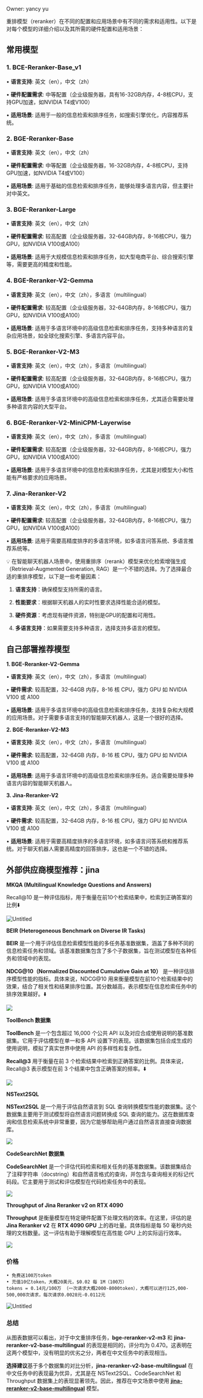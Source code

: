 

Owner: yancy yu

重排模型（reranker）在不同的配置和应用场景中有不同的需求和适用性。以下是对每个模型的详细介绍以及其所需的硬件配置和适用场景：

## 常用模型

### **1. BCE-Reranker-Base_v1**

•	**语言支持**: 英文（en），中文（zh）

•	**硬件配置需求**: 中等配置（企业级服务器，具有16-32GB内存，4-8核CPU，支持GPU加速，如NVIDIA T4或V100）

•	**适用场景**: 适用于一般的信息检索和排序任务，如搜索引擎优化，内容推荐系统。

### **2. BGE-Reranker-Base**

•	**语言支持**: 英文（en），中文（zh）

•	**硬件配置需求**: 中等配置（企业级服务器，16-32GB内存，4-8核CPU，支持GPU加速，如NVIDIA T4或V100）

•	**适用场景**: 适用于基础的信息检索和排序任务，能够处理多语言内容，但主要针对中英文。

### **3. BGE-Reranker-Large**

•	**语言支持**: 英文（en），中文（zh）

•	**硬件配置需求**: 较高配置（企业级服务器，32-64GB内存，8-16核CPU，强力GPU，如NVIDIA V100或A100）

•	**适用场景**: 适用于大规模信息检索和排序任务，如大型电商平台、综合搜索引擎等，需要更高的精度和性能。

### **4. BGE-Reranker-V2-Gemma**

•	**语言支持**: 英文（en），中文（zh），多语言（multilingual）

•	**硬件配置需求**: 较高配置（企业级服务器，32-64GB内存，8-16核CPU，强力GPU，如NVIDIA V100或A100）

•	**适用场景**: 适用于多语言环境中的高级信息检索和排序任务，支持多种语言的复杂应用场景，如全球化搜索引擎、多语言内容平台。

### **5. BGE-Reranker-V2-M3**

•	**语言支持**: 英文（en），中文（zh），多语言（multilingual）

•	**硬件配置需求**: 较高配置（企业级服务器，32-64GB内存，8-16核CPU，强力GPU，如NVIDIA V100或A100）

•	**适用场景**: 适用于多语言环境中的高级信息检索和排序任务，尤其适合需要处理多种语言内容的大型平台。

### **6. BGE-Reranker-V2-MiniCPM-Layerwise**

•	**语言支持**: 英文（en），中文（zh），多语言（multilingual）

•	**硬件配置需求**: 较高配置（企业级服务器，32-64GB内存，8-16核CPU，强力GPU，如NVIDIA V100或A100）

•	**适用场景**: 适用于多语言环境中的信息检索和排序任务，尤其是对模型大小和性能有严格要求的应用场景。

### **7. Jina-Reranker-V2**

•	**语言支持**: 英文（en），中文（zh），多语言（multilingual）

•	**硬件配置需求**: 较高配置（企业级服务器，32-64GB内存，8-16核CPU，强力GPU，如NVIDIA V100或A100）

•	**适用场景**: 适用于需要高精度排序的多语言环境，如多语言问答系统、多语言推荐系统等。

<aside>
💡 在智能聊天机器人场景中，使用重排序（rerank）模型来优化检索增强生成（Retrieval-Augmented Generation, RAG）是一个不错的选择。为了选择最合适的重排序模型，以下是一些考量因素：

1.	**语言支持**：确保模型支持所需的语言。

2.	**性能要求**：根据聊天机器人的实时性要求选择性能合适的模型。

3.	**硬件资源**：考虑现有硬件资源，特别是GPU的配置和可用性。

4.	**多语言支持**：如果需要支持多种语言，选择支持多语言的模型。

</aside>

## **自己部署推荐模型**

**1. BGE-Reranker-V2-Gemma**

•	**语言支持**: 英文（en），中文（zh），多语言（multilingual）

•	**硬件需求**: 较高配置，32-64GB 内存，8-16 核 CPU，强力 GPU 如 NVIDIA V100 或 A100

•	**适用场景**: 适用于多语言环境中的高级信息检索和排序任务，支持复杂和大规模的应用场景。对于需要多语言支持的智能聊天机器人，这是一个很好的选择。

**2. BGE-Reranker-V2-M3**

•	**语言支持**: 英文（en），中文（zh），多语言（multilingual）

•	**硬件需求**: 较高配置，32-64GB 内存，8-16 核 CPU，强力 GPU 如 NVIDIA V100 或 A100

•	**适用场景**: 适用于多语言环境中的高级信息检索和排序任务。适合需要处理多种语言内容的智能聊天机器人。

**3. Jina-Reranker-V2**

•	**语言支持**: 英文（en），中文（zh），多语言（multilingual）

•	**硬件需求**: 较高配置，32-64GB 内存，8-16 核 CPU，强力 GPU 如 NVIDIA V100 或 A100

•	**适用场景**: 适用于需要高精度排序的多语言环境，如多语言问答系统和推荐系统。对于聊天机器人需要高精度的回答排序，这也是一个不错的选择。

## 外部供应商模型推荐：jina

**MKQA (Multilingual Knowledge Questions and Answers)**

Recall@10 是一种评估指标，用于衡量在前10个检索结果中，检索到正确答案的比例⬇️

![Untitled](Untitled%2029.png)

**BEIR (Heterogeneous Benchmark on Diverse IR Tasks)**

**BEIR** 是一个用于评估信息检索模型性能的多任务基准数据集，涵盖了多种不同的信息检索任务和领域。该基准数据集包含了多个子数据集，旨在测试模型在各种任务和领域中的表现。

**NDCG@10（Normalized Discounted Cumulative Gain at 10）** 是一种评估排序模型性能的指标。具体来说，NDCG@10 用来衡量模型在前10个检索结果中的效果，结合了相关性和结果排序位置。其分数越高，表示模型在信息检索任务中的排序效果越好。⬇️

![](https://jina.ai/assets/image_Beir.37f391a4.png)

**ToolBench 数据集**

**ToolBench** 是一个包含超过 16,000 个公共 API 以及对应合成使用说明的基准数据集。它用于评估模型在单一和多 API 设置下的表现。该数据集包括合成生成的使用说明，模拟了真实世界中使用 API 的多样性和复杂性。

**Recall@3** 用于衡量在前 3 个检索结果中检索到正确答案的比例。具体来说，Recall@3 表示模型在前 3 个结果中包含正确答案的频率。⬇️

![](https://jina.ai/assets/image_ToolBench.ec0d2a39.png)

**NSText2SQL**

**NSText2SQL** 是一个用于评估自然语言到 SQL 查询转换模型性能的数据集。这个数据集主要用于测试模型将自然语言问题转换成 SQL 查询的能力。这在数据库查询和信息检索系统中非常重要，因为它能够帮助用户通过自然语言直接查询数据库。

![](https://jina.ai/assets/image_NSText2SQL.d2e1687d.png)

**CodeSearchNet 数据集**

**CodeSearchNet** 是一个评估代码检索和相关任务的基准数据集。该数据集结合了注释字符串（docstring）和自然语言格式的查询，并包含与查询相关的标记代码段。它主要用于测试和评估模型在代码检索任务中的表现。

![](https://jina.ai/assets/image_CodeSearchNet.e74824d2.png)

**Throughput of Jina Reranker v2 on RTX 4090**

**Throughput** 是衡量模型在特定硬件配置下处理文档的效率。在这里，评估的是 **Jina Reranker v2** 在 **RTX 4090 GPU** 上的吞吐量。具体指标是每 50 毫秒内处理的文档数量。这一评估有助于理解模型在高性能 GPU 上的实际运行效率。

![](https://jina.ai/assets/image_RTX4090.b9ae5530.png)

### 价格

```
• 免费送100万token
• 充值10亿token，大概20美元，$0.02 每 1M（100万） 
tokens = 0.14元/100万 （一次请求大概2000-8000token），大概可以进行125,000-500,000次请求，每次请求0.0028元-0.0112元
```

![Untitled](Untitled%2030.png)

### 总结

从图表数据可以看出，对于中文重排序任务，**bge-reranker-v2-m3** 和 **jina-reranker-v2-base-multilingual** 的表现是相同的，评分均为 0.470。这表明在这两个模型中，没有明显的优劣之分，两者在中文任务中的表现相当。

**选择建议**基于多个数据集的对比分析，**jina-reranker-v2-base-multilingual** 在中文任务中的表现最为优异，尤其是在 NSText2SQL、CodeSearchNet 和 Throughput 数据集上的表现显著领先。因此，推荐在中文场景中使用 [**jina-reranker-v2-base-multilingual**](https://jina.ai/reranker) 模型。